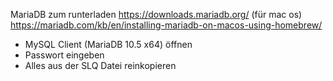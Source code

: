 MariaDB zum runterladen
https://downloads.mariadb.org/
(für mac os) https://mariadb.com/kb/en/installing-mariadb-on-macos-using-homebrew/ 

- MySQL Client (MariaDB 10.5 x64) öffnen
- Passwort eingeben
- Alles aus der SLQ Datei reinkopieren
